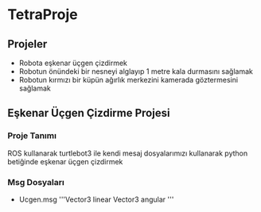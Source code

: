 # TetraProje

## Projeler
- Robota eşkenar üçgen çizdirmek
- Robotun önündeki bir nesneyi alglayıp 1 metre kala durmasını sağlamak
- Robotun kırmızı bir küpün ağırlık merkezini kamerada göztermesini sağlamak


## Eşkenar Üçgen Çizdirme Projesi
### Proje Tanımı
ROS kullanarak turtlebot3 ile kendi mesaj dosyalarımızı kullanarak python betiğinde eşkenar üçgen çizdirmek
### Msg Dosyaları
- Ucgen.msg
'''Vector3 linear
Vector3 angular
'''
